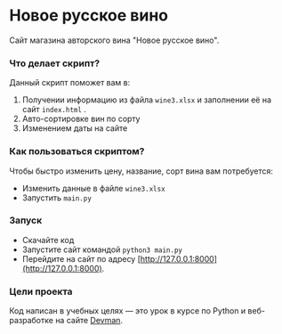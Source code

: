 # Новое русское вино

Сайт магазина авторского вина "Новое русское вино".

### Что делает скрипт?

Данный  скрипт поможет вам в:
1. Получении информацию из файла `wine3.xlsx` и заполнении её на сайт `index.html` .
1. Авто-сортировке вин по сорту
2. Изменением даты на сайте

### Как пользоваться скриптом?

Чтобы быстро изменить цену, название, сорт вина вам потребуется:

- Изменить данные в файле `wine3.xlsx`
- Запустить `main.py`

### Запуск

- Скачайте код
- Запустите сайт командой `python3 main.py`
- Перейдите на сайт по адресу [http://127.0.0.1:8000](http://127.0.0.1:8000).

### Цели проекта

Код написан в учебных целях — это урок в курсе по Python и веб-разработке на сайте [Devman](https://dvmn.org).

 
